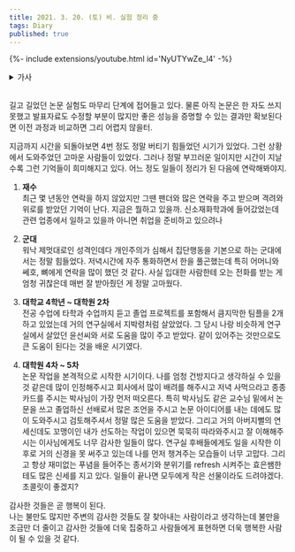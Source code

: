 ```yaml
---
title: 2021. 3. 20. (토) 비. 실험 정리 중
tags: Diary
published: true
---
```


<!--more-->

{%- include extensions/youtube.html id='NyUTYwZe_l4' -%}

<details>
<summary>가사</summary>
<div markdown="1">

嗚呼、いつもの様に

아아 이츠모노 요우니

아, 평소와 똑같이

​

過ぎる日々にあくびが出る

스기루 히비에 아쿠비가 데루

지나가는 날들에 하품이 나와

​

さんざめく夜、越え、今日も

산자메쿠 요루 코에 쿄우모

왁자지껄한 밤이 지나 오늘도

​

渋谷の街に朝が降る

시부야노 마치니 아사가 후루 

시부야 거리에 아침이 내려

​

どこか虚しいような

도코카 무나시이 요우나

어딘가 허무한 듯한 

​

そんな気持ち

손나 키모치

그런 기분

​

つまらないな

츠마라나이나

재미없잖아

​

でもそれでいい

데모 소레데 이이

그래도 그것으로 좋아

​

そんなもんさ

손나몬사

그런 건 뭐

​

これでいい

코레데이이

이걸로 됐어

​

​

​

知らず知らず隠してた

시라즈 시라즈 카쿠시테다

모르는 사이에 감추고 있던

​

本当の声を響かせてよ、ほら

혼토노 코에오 히비카세테요 호라

진짜 소리를 내 봐, 어서

​

見ないフリしていても

미나이 후리시테 이테모

보이지 않는 척해도

​

確かにそこにある

타시카니 소코니 아루

분명히 그곳에 있어

​

​

​

感じたままに描く

칸지타 마마니 에가쿠

느껴지는 대로 그려

​

自分で選んだその色で

지분데 에란다 소노 이로데

스스로 선택한 그 색으로 

​

眠い空気纏う朝に

네무이 쿠우키 마토우 아사니

졸린 공기로 휘감긴 아침에

​

訪れた青い世界

오토즈레타 아오이 세카이

찾아간 푸른 세상

​

好きなものを好きだと言う

스키나 모노오 스키다토 유우

좋아하는 것을 좋아한다고 말해

​

怖くて仕方ないけど

코와쿠테 시카타나이케도

무서워서 참을 수 없지만

​

本当の自分

혼토우노 지분

진짜 날

​

出会えた気がしたんだ

데아에타 키가 시탄다

만난 것 같은 기분이 들어

​

​

​

嗚呼、手を伸ばせば伸ばすほどに

아아, 테오 노바세바 노바스 호도니

아, 손을 뻗으면 뻗을수록

​

遠くへゆく

토오쿠에 유쿠

멀어져 가

​

思うようにいかない、今日も

오모우 요우니 이카나이 쿄우모

생각처럼 되지 않아 오늘도

​

また慌ただしくもがいてる

마다 아와타다시쿠 모가이테루

다시 허둥대며 몸부림치고 있어

​

悔しい気持ちも

쿠야시이 키모치모 

억울한 기분도

​

ただ情けなくて

타다 나사케나쿠테

그냥 한심해서

​

涙が出る

나마다가 데루

눈물이 나

​

踏み込むほど

후미코무 호도

발을 내딛을수록

​

苦しくなる

쿠루시쿠 나루

괴로워져

​

痛くもなる

이타쿠모 나루

아픔이 돼

​

​

​

感じたままに進む

칸지타 마마니 스스무

느낀 대로 나아가

​

自分で選んだこの道を

지분데 에란다 코노 미치오

스스로 선택한 이 길을

​

重いまぶた擦る夜に

오모이 마부타 코스루 요루니

무거운 눈꺼풀 비비던 밤에

​

しがみついた青い誓い

시가미츠이타 아오이 치카이

매달렸던 푸른 다짐

​

好きなことを続けること

스키나 코토오 츠즈케루 코토

좋아하는 일을 계속하는 것

​

それは「楽しい」だけじゃない

소레와 “타노시이” 다케쟈나이

그것은 즐겁지 만은 않아

​

本当にできる？

혼토니 데키루

정말 할 수 있을까?

​

不安になるけど

후안니 나루케도

불안해지지만

​

​

​

何枚でも

난마이데모

몇 장이든

​

ほら何枚でも

호라, 난마이데모

거 봐, 몇 장이든

​

自信がないから描いてきたんだよ

지신가 나이카라 에가이테 키탄다요

자신이 없어서 그려온 거잖아

​

何回でも

난카이데모

몇 번이든

​

ほら何回でも

호라, 난카이데모

그래, 몇 번이든

​

積み上げてきたことが武器になる

츠미아게테키타 코토가 부키니 나루

쌓아온 것은 무기가 돼

​

周りを見たって

마와리오 미탓테

주위를 둘러봤을 때

​

誰と比べたって

다레토 쿠라베탓테

누군가와 비교했을 때

​

僕にしかできないことはなんだ

보쿠시카 데키나이 코토와 난다

나 밖에 할 수 없는 일은 뭐지

​

今でも自信なんかない

이마데모 지신난카나이

지금도 자신 같은 건 없어

​

それでも

소레데모

그래도

​

​

​

感じたことない気持ち

칸지타 코토나이 키모치

느껴본 적 없는 기분

​

知らずにいた想い

시라즈니이타 모오이

모르고 있던 생각

​

あの日踏み出して

아노히 후미다시테

그날 내디뎠던

​

初めて感じたこの痛みも全部

하지메테 칸지타 코노 이타미모 젠부

처음 느낀 이 아픔도 모두

​

好きなものと向き合うことで

스키나 모노토 무키아우 코토데

좋아하는 일과 마주하면서

​

触れたまだ小さな光

후레타 마다 치이사나 히카리

닿았던 아직은 작은 빛

​

大丈夫、行こう、あとは楽しむだけだ

다이죠우부 이코우 아토와 타노시무다케다

괜찮아, 가 보자! 이제는 즐기는 일만

​

​

​

全てを賭けて描く

스베테오 카케테 에가쿠

모든 것을 걸고 그려

​

自分にしか出せない色で

지분니시카 다세나이 이로데

나 밖에 낼 수 없는 색으로

​

朝も夜も走り続け

아사모 요루모 하시리츠즈케

아침에도 밤에도 계속 달려서

​

見つけ出した青い光

미츠케타시타 아오이 히카리

찾아낸 푸른빛

​

好きなものと向き合うこと

스키나 모노토 무키아우 코토

좋아하는 일과 마주하는 것

​

今だって怖いことだけど

이마닷테 코와이 코토다케도

지금도 무서운 일이지만

​

もう今はあの日の透明な僕じゃない

모우 이마와 아노히노 토우메이나 보쿠쟈 나이

이미 지금은 그날의 투명한 내가 아냐

​

ありのままの

아리노 마마노

그냥 그대로

​

かけがえの無い僕だ

카케가에노 나이 보쿠다

누구도 대신할 수 없는 나야

​

​

​

​

知らず知らず隠してた

시라즈 시라즈 카쿠시테다

모르는 사이에 감추고 있던

​

本当の声を響かせてよ、ほら

혼토우노 코에오 히비카세테요 호라

진짜 너만의 소리를 내 봐, 어서

​

見ないフリしていても

미나이 후리 시테이테모

보이지 않는 척해도

​

確かにそこに今もそこにあるよ

타시카니 소코니 이마모 소코니 아루요

분명 그곳에 지금도 그곳에 있어

​

知らず知らず隠してた

시라즈 시라즈 카쿠시테다

모르는 사이에 감추고 있던

​

本当の声を響かせてよ、さあ

혼토우노 코에오 히비카세테요 사아

진짜 너만의 소리를 내 봐, 어서

​

見ないフリしていても

미나이후리 시테이테모

보이지 않는 척해도

​

確かにそこに君の中に

타시카니 소코니 키미노 나카니

분명히 거기에 네 안에  

</div>
</details>

<br>

길고 길었던 논문 실험도 마무리 단계에 접어들고 있다. 물론 아직 논문은 한 자도 쓰지 못했고 발표자료도 수정할 부분이 많지만 좋은 성능을 증명할 수 있는 결과만 확보된다면 이전 과정과 비교하면 그리 어렵지 않을터.  

지금까지 시간을 되돌아보면 4번 정도 정말 버티기 힘들었던 시기가 있었다. 그런 상황에서 도와주었던 고마운 사람들이 있었다. 그러나 정말 부끄러운 일이지만 시간이 지날수록 그런 기억들이 희미해지고 있다. 어느 정도 일들이 정리가 된 다음에 연락해봐야지.

1. **재수**  
최근 몇 년동안 연락을 하지 않았지만 그땐 팬더와 많은 연락을 주고 받으며 격려와 위로를 받았던 기억이 난다. 지금은 뭘하고 있을까. 신소재화학과에 들어갔었는데 관련 업종에서 일하고 있을까 아니면 취업을 준비하고 있으려나

2. **군대**  
워낙 제멋대로인 성격인데다 개인주의가 심해서 집단행동을 기본으로 하는 군대에서는 정말 힘들었다. 저녁시간에 자주 통화하면서 한을 풀곤했는데 특히 어머니와 쎄호, 뼈에게 연락을 많이 했던 것 같다. 사실 입대한 사람한테 오는 전화를 받는 게 엄청 귀찮은데 매번 잘 받아줬던 게 정말 고마웠다.

3. **대학교 4학년 ~ 대학원 2차**  
전공 수업에 타학과 수업까지 듣고 졸업 프로젝트를 포함해서 큼지막한 팀플을 2개하고 있었는데 거의 연구실에서 지박령처럼 살았었다. 그 당시 나랑 비슷하게 연구실에서 살았던 윤선씨와 서로 도움을 많이 주고 받았다. 같이 있어주는 것만으로도 큰 도움이 된다는 것을 배운 시기였다.

4. **대학원 4차 ~ 5차**  
논문 작업을 본격적으로 시작한 시기이다. 나를 엄청 건방지다고 생각하실 수 있을 것 같은데 많이 인정해주시고 회사에서 많이 배려를 해주시고 저녁 사먹으라고 종종 카드를 주시는 박사님이 가장 먼저 떠오른다. 특히 박사님도 같은 교수님 밑에서 논문을 쓰고 졸업하신 선배로서 많은 조언을 주시고 논문 아이디어를 내는 데에도 많이 도와주시고 검토해주셔서 정말 많은 도움을 받았다. 그리고 거의 아버지뻘의 연세신데도 꼬맹이인 내가 선도하는 작업이 있으면 묵묵히 따라와주시고 잘 이해해주시는 이사님에게도 너무 감사한 일들이 많다. 연구실 후배들에게도 일을 시작한 이후로 거의 신경을 못 써주고 있는데 나를 먼저 챙겨주는 모습들이 너무 고맙다. 그리고 항상 재미없는 푸념을 들어주는 종서기와 분위기를 refresh 시켜주는 효은쌤한테도 많은 신세를 지고 있다. 일들이 끝나면 모두에게 작은 선물이라도 드려야겠다. 초콜릿이 좋겠지?

감사한 것들은 곧 행복이 된다.  
나는 불만도 많지만 주변의 감사한 것들도 잘 찾아내는 사람이라고 생각하는데 불만을 조금만 더 줄이고 감사한 것들에 더욱 집중하고 사람들에게 표현하면 더욱 행복한 사람이 될 수 있을 것 같다.